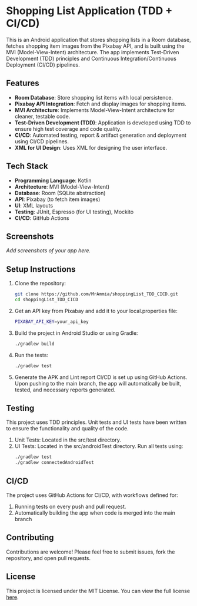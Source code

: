 # Shopping List Application (TDD + CI/CD)

This is an Android application that stores shopping lists in a Room database, fetches shopping item images from the Pixabay API, and is built using the MVI (Model-View-Intent) architecture. The app implements Test-Driven Development (TDD) principles and Continuous Integration/Continuous Deployment (CI/CD) pipelines.

## Features

- **Room Database**: Store shopping list items with local persistence.
- **Pixabay API Integration**: Fetch and display images for shopping items.
- **MVI Architecture**: Implements Model-View-Intent architecture for cleaner, testable code.
- **Test-Driven Development (TDD)**: Application is developed using TDD to ensure high test coverage and code quality.
- **CI/CD**: Automated testing, report & artifact generation and deployment using CI/CD pipelines.
- **XML for UI Design**: Uses XML for designing the user interface.

## Tech Stack

- **Programming Language**: Kotlin
- **Architecture**: MVI (Model-View-Intent)
- **Database**: Room (SQLite abstraction)
- **API**: Pixabay (to fetch item images)
- **UI**: XML layouts
- **Testing**: JUnit, Espresso (for UI testing), Mockito
- **CI/CD**: GitHub Actions

## Screenshots

_Add screenshots of your app here._

## Setup Instructions

1. Clone the repository:
   ```bash
   git clone https://github.com/MrAmmia/shoppingList_TDD_CICD.git
   cd shoppingList_TDD_CICD

2. Get an API key from Pixabay and add it to your local.properties file:
   ```bash
   PIXABAY_API_KEY=your_api_key

3. Build the project in Android Studio or using Gradle:
   ```bash
   ./gradlew build

4. Run the tests:
   ```bash
   ./gradlew test

5. Generate the APK and Lint report
   CI/CD is set up using GitHub Actions. Upon pushing to the main branch, the app will automatically be built, tested, and necessary reports generated.


## Testing

This project uses TDD principles. Unit tests and UI tests have been written to ensure the functionality and quality of the code.
1. Unit Tests: Located in the src/test directory.
2. UI Tests: Located in the src/androidTest directory.
Run all tests using:
   ```bash
   ./gradlew test
   ./gradlew connectedAndroidTest


## CI/CD

The project uses GitHub Actions for CI/CD, with workflows defined for:
1. Running tests on every push and pull request.
2. Automatically building the app when code is merged into the main branch

## Contributing

Contributions are welcome! Please feel free to submit issues, fork the repository, and open pull requests.

## License

This project is licensed under the MIT License. You can view the full license [here](./LICENSE).
